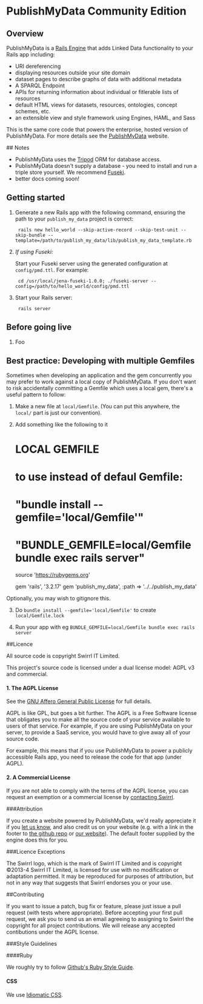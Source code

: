 # PublishMyData Community Edition

## Overview

PublishMyData is a [Rails Engine](http://guides.rubyonrails.org/engines.html) that adds Linked Data functionality to your Rails app including:

* URI dereferencing
* displaying resources outside your site domain
* dataset pages to describe graphs of data with additional metadata
* A SPARQL Endpoint
* APIs for returning information about individual or fitlerable lists of resources
* default HTML views for datasets, resources, ontologies, concept schemes, etc.
* an extensible view and style framework using Engines, HAML, and Sass

This is the same core code that powers the enterprise, hosted version of PublishMyData. For more details see the [PublishMyData](http://publishmydata.com) website.

## Notes

- PublishMyData uses the [Tripod](http://github.com/Swirrl/tripod) ORM for database access.
- PublishMyData doesn't supply a database - you need to install and run a triple store yourself. We recommend [Fuseki](http://jena.apache.org/documentation/serving_data/index.html).
- better docs coming soon!

## Getting started

1. Generate a new Rails app with the following command, ensuring the path to your `publish_my_data` project is correct:

        rails new hello_world --skip-active-record --skip-test-unit --skip-bundle --template=/path/to/publish_my_data/lib/publish_my_data_template.rb

2. *If using Fuseki:*

   Start your Fuseki server using the generated configuration at `config/pmd.ttl`. For example:

        cd /usr/local/jena-fuseki-1.0.0; ./fuseki-server --config=/path/to/hello_world/config/pmd.ttl

3. Start your Rails server:

        rails server

## Before going live

1. Foo

## Best practice: Developing with multiple Gemfiles

Sometimes when developing an application and the gem concurrently you may prefer to work against a local copy of PublishMyData.
If you don't want to risk accidentally committing a Gemfile which uses a local gem, there's a useful pattern to follow:

1) Make a new file at `local/Gemfile`. (You can put this anywhere, the `local/` part is just our convention).

2) Add something like the following to it

    # LOCAL GEMFILE
    # to use instead of defaul Gemfile:
    #
    # "bundle install --gemfile='local/Gemfile'"
    # "BUNDLE_GEMFILE=local/Gemfile bundle exec rails server"

    source 'https://rubygems.org'

    gem 'rails', '3.2.17'
    gem 'publish_my_data', :path => '../../publish_my_data'

Optionally, you may wish to gitignore this.

3) Do `bundle install --gemfile='local/Gemfile'` to create `local/Gemfile.lock`

4) Run your app with eg `BUNDLE_GEMFILE=local/Gemfile bundle exec rails server`

##Licence

All source code is copyright Swirrl IT Limited.

This project's source code is licensed under a dual license model: AGPL v3 and commercial. 

#### 1. The AGPL License

See the [GNU Affero General Public License](http://www.gnu.org/licenses/agpl-3.0.html) for full details.

AGPL is like GPL, but goes a bit further. The AGPL is a Free Software license that obligates you to make all the source code of your service available to users of that service. For example, if you are using PublishMyData on your server, to provide a SaaS service, you would have to give away all of your source code.

For example, this means that if you use PublishMyData to power a publicly accessible Rails app, you need to release the code for that app (under AGPL).

#### 2. A Commercial License

If you are not able to comply with the terms of the AGPL license, you can request an exemption or a commercial license by [contacting Swirrl](http://swirrl.com).

###Attribution

If you create a website powered by PublishMyData, we'd really appreciate it if you [let us know](mailto:hello@swirrl.com), and also credit us on your website (e.g. with a link in the footer to [the github repo](http://github.com/swirrl/publish_my_data) or [our website](http://www.swirrl.com/publishmydata)). The default footer supplied by the engine does this for you.

###Licence Exceptions

The Swirrl logo, which is the mark of Swirrl IT Limited and is copyright ©2013-4 Swirrl IT Limited, is licensed for use with no modification or adaptation permitted. It may be reproduced for purposes of attribution, but not in any way that suggests that Swirrl endorses you or your use.

##Contributing

If you want to issue a patch, bug fix or feature, please just issue a pull request (with tests where appropriate). Before accepting your first pull request, we ask you to send us an email agreeing to assigning to Swirrl the copyright for all project contributions. We will release any accepted contibutions under the AGPL license.

###Style Guidelines

####Ruby

We roughly try to follow [Github's Ruby Style Guide](https://github.com/styleguide/ruby).

#### CSS

We use [Idiomatic CSS](https://github.com/necolas/idiomatic-css).
